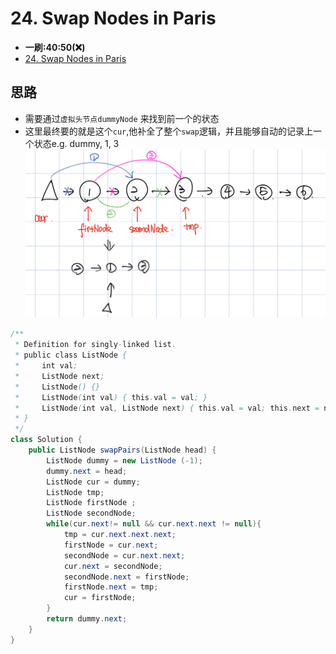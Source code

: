 # 24. Swap Nodes in Paris
* **一刷:40:50(❌)**
* [24. Swap Nodes in Paris](https://leetcode.com/problems/swap-nodes-in-pairs/)

## 思路
* 需要通过`虚拟头节点dummyNode` 来找到前一个的状态
* 这里最终要的就是这个`cur`,他补全了整个`swap`逻辑，并且能够自动的记录上一个状态e.g. dummy, 1, 3
![image](../Chapter2_List/img/24.JPEG)
```java
/**
 * Definition for singly-linked list.
 * public class ListNode {
 *     int val;
 *     ListNode next;
 *     ListNode() {}
 *     ListNode(int val) { this.val = val; }
 *     ListNode(int val, ListNode next) { this.val = val; this.next = next; }
 * }
 */
class Solution {
    public ListNode swapPairs(ListNode head) {
        ListNode dummy = new ListNode (-1);
        dummy.next = head;
        ListNode cur = dummy;
        ListNode tmp;
        ListNode firstNode ;
        ListNode secondNode;
        while(cur.next!= null && cur.next.next != null){
            tmp = cur.next.next.next;
            firstNode = cur.next;
            secondNode = cur.next.next;
            cur.next = secondNode;
            secondNode.next = firstNode;
            firstNode.next = tmp;
            cur = firstNode;
        }
        return dummy.next;
    }
}
```
